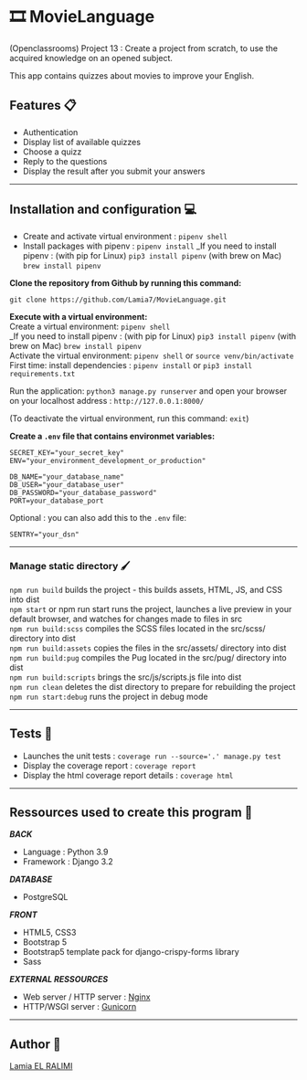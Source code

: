 # 🎞️ MovieLanguage
(Openclassrooms) Project 13 : Create a project from scratch, to use the acquired knowledge on an opened subject.

This app contains quizzes about movies to improve your English.

## Features 📋
+ Authentication
+ Display list of available quizzes
+ Choose a quizz
+ Reply to the questions
+ Display the result after you submit your answers
<hr>

## Installation and configuration 💻
- Create and activate virtual environment : `pipenv shell`
- Install packages with pipenv : `pipenv install`
_If you need to install pipenv : (with pip for Linux) `pip3 install pipenv` (with brew on Mac) `brew install pipenv`

**Clone the repository from Github by running this command:**

`git clone https://github.com/Lamia7/MovieLanguage.git`

**Execute with a virtual environment:** \
Create a virtual environment: `pipenv shell` \
_If you need to install pipenv : (with pip for Linux) `pip3 install pipenv` (with brew on Mac) `brew install pipenv` \
Activate the virtual environment: `pipenv shell` or `source venv/bin/activate` \
First time: install dependencies : `pipenv install` or `pip3 install requirements.txt`

Run the application: `python3 manage.py runserver` and open your browser on your localhost address : `http://127.0.0.1:8000/`

(To deactivate the virtual environment, run this command: `exit`)

**Create a ``.env`` file that contains environmet variables:**

```
SECRET_KEY="your_secret_key"
ENV="your_environment_development_or_production"

DB_NAME="your_database_name"
DB_USER="your_database_user"
DB_PASSWORD="your_database_password"
PORT=your_database_port
```

Optional : you can also add this to the `.env` file:

```
SENTRY="your_dsn"
```
<hr>

### Manage static directory 🖌️
``npm run build`` builds the project - this builds assets, HTML, JS, and CSS into dist\
``npm start`` or npm run start runs the project, launches a live preview in your default browser, and watches for changes made to files in src \
``npm run build:scss`` compiles the SCSS files located in the src/scss/ directory into dist \
``npm run build:assets`` copies the files in the src/assets/ directory into dist \
``npm run build:pug`` compiles the Pug located in the src/pug/ directory into dist \
``npm run build:scripts`` brings the src/js/scripts.js file into dist \
``npm run clean`` deletes the dist directory to prepare for rebuilding the project \
``npm run start:debug`` runs the project in debug mode



<hr>

## Tests 🧪
- Launches the unit tests : `coverage run --source='.' manage.py test`
- Display the coverage report : `coverage report`
- Display the html coverage report details : `coverage html`
<hr>

## Ressources used to create this program 🔧
***BACK***
- Language : Python 3.9
- Framework : Django 3.2

***DATABASE***
- PostgreSQL

***FRONT***
- HTML5, CSS3
- Bootstrap 5
- Bootstrap5 template pack for django-crispy-forms library
- Sass

***EXTERNAL RESSOURCES***
- Web server /  HTTP server : [Nginx](https://www.nginx.com/)
- HTTP/WSGI server : [Gunicorn](https://gunicorn.org/)
<hr>

## Author 📝
[Lamia EL RALIMI](https://github.com/Lamia7)